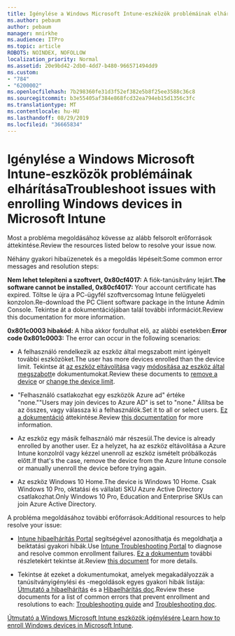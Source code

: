 ```yaml
---
title: Igénylése a Windows Microsoft Intune-eszközök problémáinak elhárítása
ms.author: pebaum
author: pebaum
manager: mnirkhe
ms.audience: ITPro
ms.topic: article
ROBOTS: NOINDEX, NOFOLLOW
localization_priority: Normal
ms.assetid: 20e9bd42-2db0-4dd7-b480-966571494dd9
ms.custom:
- "784"
- "6200002"
ms.openlocfilehash: 7b298360fe31d3f52ef382e5b8f25ee3588c36c8
ms.sourcegitcommit: b3e55405af384e868fcd32ea794eb15d1356c3fc
ms.translationtype: MT
ms.contentlocale: hu-HU
ms.lasthandoff: 08/29/2019
ms.locfileid: "36665834"
---
```

# <a name="troubleshoot-issues-with-enrolling-windows-devices-in-microsoft-intune"></a><span data-ttu-id="20d8e-102">Igénylése a Windows Microsoft Intune-eszközök problémáinak elhárítása</span><span class="sxs-lookup"><span data-stu-id="20d8e-102">Troubleshoot issues with enrolling Windows devices in Microsoft Intune</span></span>

<span data-ttu-id="20d8e-103">Most a probléma megoldásához kövesse az alább felsorolt erőforrások áttekintése.</span><span class="sxs-lookup"><span data-stu-id="20d8e-103">Review the resources listed below to resolve your issue now.</span></span>
  
<span data-ttu-id="20d8e-104">Néhány gyakori hibaüzenetek és a megoldás lépéseit:</span><span class="sxs-lookup"><span data-stu-id="20d8e-104">Some common error messages and resolution steps:</span></span>
  
 <span data-ttu-id="20d8e-105">**Nem lehet telepíteni a szoftvert, 0x80cf4017:** A fiók-tanúsítvány lejárt.</span><span class="sxs-lookup"><span data-stu-id="20d8e-105">**The software cannot be installed, 0x80cf4017:** Your account certificate has expired.</span></span> <span data-ttu-id="20d8e-106">Töltse le újra a PC-ügyfél szoftvercsomag Intune felügyeleti konzolon.</span><span class="sxs-lookup"><span data-stu-id="20d8e-106">Re-download the PC Client software package in the Intune Admin Console.</span></span> <span data-ttu-id="20d8e-107">Tekintse át a dokumentációjában talál további információt.</span><span class="sxs-lookup"><span data-stu-id="20d8e-107">Review this documentation for more information.</span></span>
  
 <span data-ttu-id="20d8e-108">**0x801c0003 hibakód:** A hiba akkor fordulhat elő, az alábbi esetekben:</span><span class="sxs-lookup"><span data-stu-id="20d8e-108">**Error code 0x801c0003:** The error can occur in the following scenarios:</span></span>
  
-  <span data-ttu-id="20d8e-109">A felhasználó rendelkezik az eszköz által megszabott mint igényelt további eszközöket.</span><span class="sxs-lookup"><span data-stu-id="20d8e-109">The user has more devices enrolled than the device limit.</span></span> <span data-ttu-id="20d8e-110">Tekintse át [az eszköz eltávolítása](https://docs.microsoft.com/intune/devices-wipe) vagy [módosítása az eszköz által megszabott](https://docs.microsoft.com/intune/enrollment-restrictions-set#set-device-limit-restrictions)e dokumentumokat.</span><span class="sxs-lookup"><span data-stu-id="20d8e-110">Review these documents to [remove a device](https://docs.microsoft.com/intune/devices-wipe) or [change the device limit](https://docs.microsoft.com/intune/enrollment-restrictions-set#set-device-limit-restrictions).</span></span>

-  <span data-ttu-id="20d8e-111">"Felhasználó csatlakozhat egy eszközök Azure ad" értéke "none."</span><span class="sxs-lookup"><span data-stu-id="20d8e-111">"Users may join devices to Azure AD" is set to "none."</span></span> <span data-ttu-id="20d8e-112">Állítsa be az összes, vagy válassza ki a felhasználók.</span><span class="sxs-lookup"><span data-stu-id="20d8e-112">Set it to all or select users.</span></span> <span data-ttu-id="20d8e-113">[Ez a dokumentáció](https://docs.microsoft.com/azure/active-directory/device-management-azure-portal#configure-device-settings) áttekintése.</span><span class="sxs-lookup"><span data-stu-id="20d8e-113">Review [this documentation](https://docs.microsoft.com/azure/active-directory/device-management-azure-portal#configure-device-settings) for more information.</span></span>

-  <span data-ttu-id="20d8e-114">Az eszköz egy másik felhasználó már részesül.</span><span class="sxs-lookup"><span data-stu-id="20d8e-114">The device is already enrolled by another user.</span></span> <span data-ttu-id="20d8e-115">Ez a helyzet, ha az eszköz eltávolítása a Azure Intune konzolról vagy kézzel unenroll az eszköz ismételt próbálkozás előtt.</span><span class="sxs-lookup"><span data-stu-id="20d8e-115">If that's the case, remove the device from the Azure Intune console or manually unenroll the device before trying again.</span></span>

-  <span data-ttu-id="20d8e-116">Az eszköz Windows 10 Home.</span><span class="sxs-lookup"><span data-stu-id="20d8e-116">The device is Windows 10 Home.</span></span> <span data-ttu-id="20d8e-117">Csak Windows 10 Pro, oktatási és vállalati SKU Azure Active Directory csatlakozhat.</span><span class="sxs-lookup"><span data-stu-id="20d8e-117">Only Windows 10 Pro, Education and Enterprise SKUs can join Azure Active Directory.</span></span>

<span data-ttu-id="20d8e-118">A probléma megoldásához további erőforrások:</span><span class="sxs-lookup"><span data-stu-id="20d8e-118">Additional resources to help resolve your issue:</span></span>
  
-  <span data-ttu-id="20d8e-119">[Intune hibaelhárítás Portal](https://devicemanagement.microsoft.com/#blade/Microsoft_Intune_DeviceSettings/TroubleshootBlade) segítségével azonosíthatja és megoldhatja a beiktatási gyakori hibák.</span><span class="sxs-lookup"><span data-stu-id="20d8e-119">Use [Intune Troubleshooting Portal](https://devicemanagement.microsoft.com/#blade/Microsoft_Intune_DeviceSettings/TroubleshootBlade) to diagnose and resolve common enrollment failures.</span></span> <span data-ttu-id="20d8e-120">[Ez a dokumentum](https://docs.microsoft.com/intune/help-desk-operators) további részletekért tekintse át.</span><span class="sxs-lookup"><span data-stu-id="20d8e-120">Review [this document](https://docs.microsoft.com/intune/help-desk-operators) for more details.</span></span>

-  <span data-ttu-id="20d8e-121">Tekintse át ezeket a dokumentumokat, amelyek megakadályozzák a tanúsítványigénylési és -megoldások egyes gyakori hibák listája: [Útmutató a hibaelhárítás](https://support.microsoft.com/help/4089533/troubleshooting-windows-device-enrollment-problems-in-microsoft-intune) és a [Hibaelhárítás doc](https://docs.microsoft.com/intune-classic/troubleshoot/troubleshoot-device-enrollment-in-intune).</span><span class="sxs-lookup"><span data-stu-id="20d8e-121">Review these documents for a list of common errors that prevent enrollment and resolutions to each: [Troubleshooting guide](https://support.microsoft.com/help/4089533/troubleshooting-windows-device-enrollment-problems-in-microsoft-intune) and [Troubleshooting doc](https://docs.microsoft.com/intune-classic/troubleshoot/troubleshoot-device-enrollment-in-intune).</span></span>

<span data-ttu-id="20d8e-122">[Útmutató a Windows Microsoft Intune eszközök igénylésére](https://docs.microsoft.com/intune/windows-enroll).</span><span class="sxs-lookup"><span data-stu-id="20d8e-122">[Learn how to enroll Windows devices in Microsoft Intune](https://docs.microsoft.com/intune/windows-enroll).</span></span>
